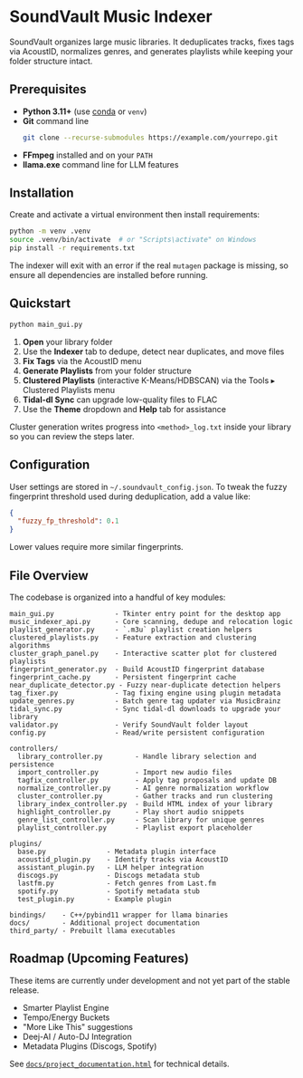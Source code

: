# SoundVault Music Indexer

SoundVault organizes large music libraries. It deduplicates tracks, fixes tags via AcoustID, normalizes genres, and generates playlists while keeping your folder structure intact.

## Prerequisites

- **Python 3.11+** (use [conda](https://docs.conda.io/en/latest/miniconda.html) or `venv`)
- **Git** command line
  ```bash
  git clone --recurse-submodules https://example.com/yourrepo.git
  ```
- **FFmpeg** installed and on your `PATH`
- **llama.exe** command line for LLM features

## Installation

Create and activate a virtual environment then install requirements:

```bash
python -m venv .venv
source .venv/bin/activate  # or "Scripts\activate" on Windows
pip install -r requirements.txt
```

The indexer will exit with an error if the real `mutagen` package is missing,
so ensure all dependencies are installed before running.

## Quickstart

```bash
python main_gui.py
```

1. **Open** your library folder
2. Use the **Indexer** tab to dedupe, detect near duplicates, and move files
3. **Fix Tags** via the AcoustID menu
4. **Generate Playlists** from your folder structure
5. **Clustered Playlists** (interactive K-Means/HDBSCAN) via the Tools ▸ Clustered Playlists menu
6. **Tidal-dl Sync** can upgrade low-quality files to FLAC
7. Use the **Theme** dropdown and **Help** tab for assistance

Cluster generation writes progress into `<method>_log.txt` inside your library so you can review the steps later.

## Configuration

User settings are stored in `~/.soundvault_config.json`. To tweak the fuzzy fingerprint
threshold used during deduplication, add a value like:

```json
{
  "fuzzy_fp_threshold": 0.1
}
```

Lower values require more similar fingerprints.

## File Overview

The codebase is organized into a handful of key modules:

```
main_gui.py               - Tkinter entry point for the desktop app
music_indexer_api.py      - Core scanning, dedupe and relocation logic
playlist_generator.py     - `.m3u` playlist creation helpers
clustered_playlists.py    - Feature extraction and clustering algorithms
cluster_graph_panel.py    - Interactive scatter plot for clustered playlists
fingerprint_generator.py  - Build AcoustID fingerprint database
fingerprint_cache.py      - Persistent fingerprint cache
near_duplicate_detector.py - Fuzzy near-duplicate detection helpers
tag_fixer.py              - Tag fixing engine using plugin metadata
update_genres.py          - Batch genre tag updater via MusicBrainz
tidal_sync.py             - Sync tidal-dl downloads to upgrade your library
validator.py              - Verify SoundVault folder layout
config.py                 - Read/write persistent configuration

controllers/
  library_controller.py        - Handle library selection and persistence
  import_controller.py         - Import new audio files
  tagfix_controller.py         - Apply tag proposals and update DB
  normalize_controller.py      - AI genre normalization workflow
  cluster_controller.py        - Gather tracks and run clustering
  library_index_controller.py  - Build HTML index of your library
  highlight_controller.py      - Play short audio snippets
  genre_list_controller.py     - Scan library for unique genres
  playlist_controller.py       - Playlist export placeholder

plugins/
  base.py               - Metadata plugin interface
  acoustid_plugin.py    - Identify tracks via AcoustID
  assistant_plugin.py   - LLM helper integration
  discogs.py            - Discogs metadata stub
  lastfm.py             - Fetch genres from Last.fm
  spotify.py            - Spotify metadata stub
  test_plugin.py        - Example plugin

bindings/    - C++/pybind11 wrapper for llama binaries
docs/        - Additional project documentation
third_party/ - Prebuilt llama executables
```

## Roadmap (Upcoming Features)

These items are currently under development and not yet part of the stable release.

- Smarter Playlist Engine
- Tempo/Energy Buckets
- "More Like This" suggestions
- Deej-AI / Auto-DJ Integration
- Metadata Plugins (Discogs, Spotify)

See [`docs/project_documentation.html`](docs/project_documentation.html) for technical details.
